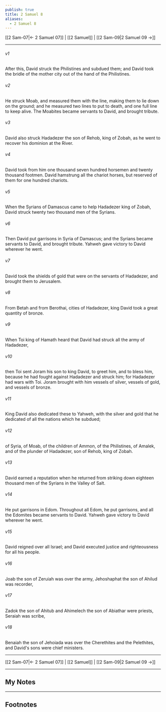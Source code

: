 ```yaml
---
publish: true
title: 2 Samuel 8
aliases:
  - 2 Samuel 8
---
```


[[2 Sam-07|← 2 Samuel 07]] | [[2 Samuel]] | [[2 Sam-09|2 Samuel 09 →]]
***



###### v1 
After this, David struck the Philistines and subdued them; and David took the bridle of the mother city out of the hand of the Philistines. 

###### v2 
He struck Moab, and measured them with the line, making them to lie down on the ground; and he measured two lines to put to death, and one full line to keep alive. The Moabites became servants to David, and brought tribute. 

###### v3 
David also struck Hadadezer the son of Rehob, king of Zobah, as he went to recover his dominion at the River. 

###### v4 
David took from him one thousand seven hundred horsemen and twenty thousand footmen. David hamstrung all the chariot horses, but reserved of them for one hundred chariots. 

###### v5 
When the Syrians of Damascus came to help Hadadezer king of Zobah, David struck twenty two thousand men of the Syrians. 

###### v6 
Then David put garrisons in Syria of Damascus; and the Syrians became servants to David, and brought tribute. Yahweh gave victory to David wherever he went. 

###### v7 
David took the shields of gold that were on the servants of Hadadezer, and brought them to Jerusalem. 

###### v8 
From Betah and from Berothai, cities of Hadadezer, king David took a great quantity of bronze. 

###### v9 
When Toi king of Hamath heard that David had struck all the army of Hadadezer, 

###### v10 
then Toi sent Joram his son to king David, to greet him, and to bless him, because he had fought against Hadadezer and struck him; for Hadadezer had wars with Toi. Joram brought with him vessels of silver, vessels of gold, and vessels of bronze. 

###### v11 
King David also dedicated these to Yahweh, with the silver and gold that he dedicated of all the nations which he subdued; 

###### v12 
of Syria, of Moab, of the children of Ammon, of the Philistines, of Amalek, and of the plunder of Hadadezer, son of Rehob, king of Zobah. 

###### v13 
David earned a reputation when he returned from striking down eighteen thousand men of the Syrians in the Valley of Salt. 

###### v14 
He put garrisons in Edom. Throughout all Edom, he put garrisons, and all the Edomites became servants to David. Yahweh gave victory to David wherever he went. 

###### v15 
David reigned over all Israel; and David executed justice and righteousness for all his people. 

###### v16 
Joab the son of Zeruiah was over the army, Jehoshaphat the son of Ahilud was recorder, 

###### v17 
Zadok the son of Ahitub and Ahimelech the son of Abiathar were priests, Seraiah was scribe, 

###### v18 
Benaiah the son of Jehoiada was over the Cherethites and the Pelethites, and David's sons were chief ministers.

***
[[2 Sam-07|← 2 Samuel 07]] | [[2 Samuel]] | [[2 Sam-09|2 Samuel 09 →]]

---
## My Notes

---
## Footnotes